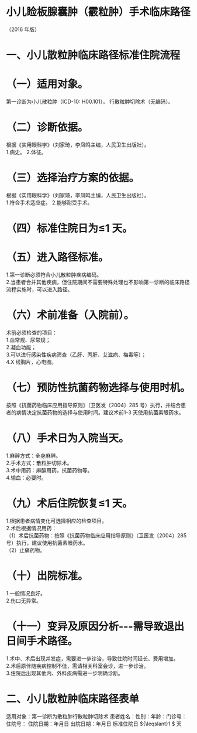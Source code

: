 # 小儿睑板腺囊肿（霰粒肿）手术临床路径  
（2016 年版）  
# 一、小儿散粒肿临床路径标准住院流程  
# （一）适用对象。  
第一诊断为小儿散粒肿（ICD-10: H00.101）。 行散粒肿切除术（无编码）。  
# （二）诊断依据。  
根据《实用眼科学》（刘家琦，李凤鸣主编，人民卫生出版社）。  
1.病史。 2.体征。  
# （三）选择治疗方案的依据。  
根据《实用眼科学》（刘家琦，李凤鸣主编，人民卫生出版社）。  
1.符合手术适应症。 2.能够耐受手术。  
# （四）标准住院日为≤1 天。  
# （五）进入路径标准。  
1.第一诊断必须符合小儿散粒肿疾病编码。  
2.当患者合并其他疾病，但住院期间不需要特殊处理也不影响第一诊断的临床路径流程实施时，可以进入路径。  
# （六）术前准备（入院前）。  
术前必须检查的项目：  
1.血常规、尿常规；  
2.凝血功能；  
3.可以进行感染性疾病筛查（乙肝、丙肝、艾滋病、梅毒等）；  
4.X 线胸片，心电图。  
# （七）预防性抗菌药物选择与使用时机。  
按照《抗菌药物临床应用指导原则》（卫医发〔2004〕285 号）执行，并结合患者的病情决定抗菌药物的选择与使用时间。建议术前1-3 天使用抗菌素眼药水。  
# （八）手术日为入院当天。  
1.麻醉方式：全身麻醉。  
2.手术方式：散粒肿切除术。  
3.术中用药：麻醉用药，抗菌药物等。  
4.输血：必要时。  
# （九）术后住院恢复≤1 天。  
1.根据患者病情变化可选择相应的检查项目。  
2.术后根据情况用药：  
（1）术后抗菌药物：按照《抗菌药物临床应用指导原则》（卫医发〔2004〕285 号）执行，建议使用抗菌素眼药水。  
（2）止痛药物。  
# （十）出院标准。  
1.一般情况良好。  
2.伤口无异常。  
# （十一）变异及原因分析---需导致退出日间手术路径。  
1.术中、术后出现并发症，需要进一步诊治，导致住院时间延长、费用增加。  
2.术后原伴随疾病控制不佳，需请相关科室会诊，进一步诊治。  
3.住院后出现其他内、外科疾病需进一步明确诊断。  
# 二、小儿散粒肿临床路径表单  
适用对象：第一诊断为散粒肿行散粒肿切除术 患者姓名：性别：年龄：门诊号：住院号： 住院日期：年月日     出院日期：年月日   标准住院日 ${\leqslant}1 $ 天  
